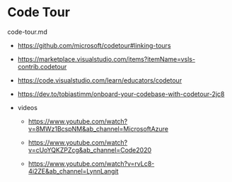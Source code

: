 # Code Tour

code-tour.md

*   https://github.com/microsoft/codetour#linking-tours

*   https://marketplace.visualstudio.com/items?itemName=vsls-contrib.codetour

*   https://code.visualstudio.com/learn/educators/codetour

*   https://dev.to/tobiastimm/onboard-your-codebase-with-codetour-2jc8

*   videos

    *   https://www.youtube.com/watch?v=8MWz1BcspNM&ab_channel=MicrosoftAzure

    *   https://www.youtube.com/watch?v=cUoYQKZPZcg&ab_channel=Code2020

    *   https://www.youtube.com/watch?v=rvLc8-4i2ZE&ab_channel=LynnLangit

